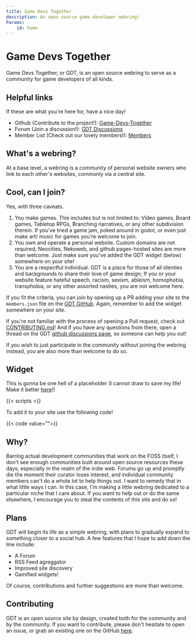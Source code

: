```yaml
---
title: Game Devs Together
description: An open source game developer webring!
Params:
    id: home
---
```


# Game Devs Together

Game Devs Together, or GDT, is an open source webring to serve as a community for game developers of all kinds.

## Helpful links

If these are what you're here for, have a nice day!

- Github (Contribute to the project!): [Game-Devs-Together](https://github.com/Fireye04/Game-Devs-Together)
- Forum (Join a discussion!): [GDT Discussions](https://github.com/Fireye04/Game-Devs-Together/discussions)
- Member List (Check out our lovely members!): [Members](/members)

## What's a webring?

At a base level, a webring is a community of personal website owners who link to each other's websites, commonly via a central site.

## Cool, can I join?

Yes, with three caveats.

1. You make games. This includes but is not limited to: Video games, Board games, Tabletop RPGs, Branching narratives, or any other subdivision therein. If you've tried a game jam, poked around in godot, or even just make art/ music for games you're welcome to join.
2. You own and operate a personal website. Custom domains are not required; Neocities, Nekoweb, and github pages-hosted sites are more than welcome. Just make sure you've added the GDT widget (below) somewhere on your site!
3. You are a respectful individual. GDT is a place for those of all identies and backgrounds to share their love of game design; If you or your website feature hateful speech, racism, sexism, ableism, homophobia, transphobia, or any other assorted nasties, you are not welcome here.

If you fit the criteria, you can join by opening up a PR adding your site to the `members.json` file on the [GDT GitHub](https://github.com/Fireye04/Game-Devs-Together). Again, remember to add the widget somewhere on your site.

If you're not familiar with the process of opening a Pull request, check out [CONTRIBUTING.md](https://github.com/Fireye04/Game-Devs-Together/blob/main/CONTRIBUTING.md)! And if you have any questions from there, open a thread on the GDT [github discussions page](https://github.com/Fireye04/Game-Devs-Together/discussions), so someone can help you out!

If you wish to just participate in the community without joining the webring instead, you are also more than welcome to do so.

## Widget

This is gonna be one hell of a placeholder (I cannot draw to save my life! Make it better [here](https://github.com/Fireye04/Game-Devs-Together/discussions/7)!)

{{< scripts >}}

To add it to your site use the following code!

{{< code value="<script src='https://gdt.fireye.coffee/scripts/widget.js'></script>">}}

## Why?

Barring actual development communities that work on the FOSS itself, I don't see enough communities built around open source resources these days, especially in the realm of the indie web. Forums go up and promptly die the moment their curator loses interest, and individual community members can't do a whole lot to help things out. I want to remedy that in what little ways I can. In this case, I'm making a little webring dedicated to a particular niche that I care about. If you want to help out or do the same elsewhere, I encourage you to steal the contents of this site and do so!

## Plans

GDT will begin its life as a simple webring, with plans to gradually expand to something closer to a social hub.
A few features that I hope to add down the line include:

- A Forum
- RSS Feed agreggator
- Improved site discovery
- Gamified widgets!

Of course, contributions and further suggestions are more than welcome.

## Contributing

GDT is an open source site by design, created both for the community and by the community. If you want to contribute, please don't hesitate to open an issue, or grab an existing one on the GitHub [here](https://github.com/Fireye04/Game-Devs-Together).
